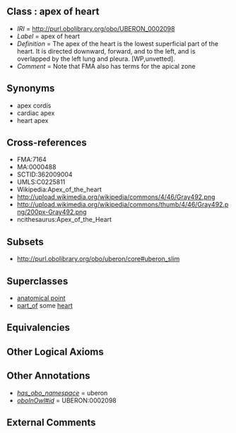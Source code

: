 
## Class : apex of heart

 * *IRI* = http://purl.obolibrary.org/obo/UBERON_0002098
 * *Label* = apex of heart
 * *Definition* = The apex of the heart is the lowest superficial part of the heart. It is directed downward, forward, and to the left, and is overlapped by the left lung and pleura. [WP,unvetted].
 * *Comment* = Note that FMA also has terms for the apical zone

## Synonyms

 * apex cordis
 * cardiac apex
 * heart apex

## Cross-references

 * FMA:7164
 * MA:0000488
 * SCTID:362009004
 * UMLS:C0225811
 * Wikipedia:Apex_of_the_heart
 * http://upload.wikimedia.org/wikipedia/commons/4/46/Gray492.png
 * http://upload.wikimedia.org/wikipedia/commons/thumb/4/46/Gray492.png/200px-Gray492.png
 * ncithesaurus:Apex_of_the_Heart

## Subsets

 * http://purl.obolibrary.org/obo/uberon/core#uberon_slim

## Superclasses

 * [anatomical point](../../UBERON/83/UBERON_0006983.md)
 * [part_of](../../BFO/50/BFO_0000050.md) some [heart](../../UBERON/48/UBERON_0000948.md)

## Equivalencies


## Other Logical Axioms


## Other Annotations

 * *[has_obo_namespace](../../ce/oboInOwl#hasOBONamespace.md)* = uberon
 * *[oboInOwl#id](../../id/oboInOwl#id.md)* = UBERON:0002098

## External Comments

